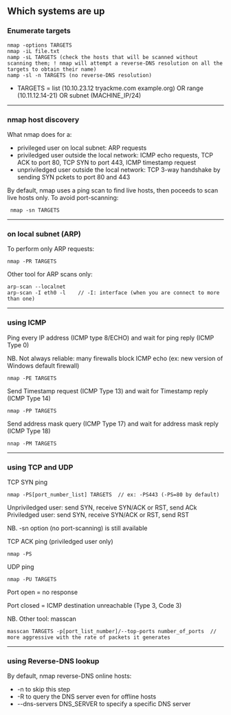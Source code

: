 ## Which systems are up

### Enumerate targets

    nmap -options TARGETS
    nmap -iL file.txt
    namp -sL TARGETS (check the hosts that will be scanned without scanning them; ! nmap will attempt a reverse-DNS resolution on all the targets to obtain their name)
    namp -sl -n TARGETS (no reverse-DNS resolution)
    
* TARGETS = list (10.10.23.12 tryackme.com  example.org)  OR  range (10.11.12.14-21)  OR   subnet (MACHINE_IP/24)

--------------------
### nmap host discovery

What nmap does for a:
* privileged user on local subnet: ARP requests
* priviledged user outside the local network: ICMP echo requests, TCP ACK to port 80, TCP SYN to port 443, ICMP timestamp request
* unpriviledged user outside the local network: TCP 3-way handshake by sending SYN pckets to port 80 and 443

By default, nmap uses a ping scan to find live hosts, then poceeds to scan live hosts only.
To avoid port-scanning:
     
     nmap -sn TARGETS

----------------
### on local subnet (ARP)

To perform only ARP requests:
 
    nmap -PR TARGETS

Other tool for ARP scans only:
    
    arp-scan --localnet
    arp-scan -I eth0 -l    // -I: interface (when you are connect to more than one)
    
-------------------
### using ICMP

Ping every IP address (ICMP type 8/ECHO) and wait for ping reply (ICMP Type 0)

NB. Not always reliable: many firewalls block ICMP echo (ex: new version of Windows default firewall)

    nmap -PE TARGETS
    
Send Timestamp request (ICMP Type 13) and wait for Timestamp reply (ICMP Type 14)

    nmap -PP TARGETS
    
Send address mask query (ICMP Type 17) and wait for address mask reply (ICMP Type 18)

    nnap -PM TARGETS
    
------------------------
### using TCP and UDP

TCP SYN ping
    
    nmap -PS[port_number_list] TARGETS  // ex: -PS443 (-PS=80 by default)
    
Unpriviledged user: send SYN, receive SYN/ACK or RST, send ACk
Priviledged user: send SYN, receive SYN/ACK or RST, send RST

NB. -sn option (no port-scanning) is still available


TCP ACK ping (priviledged user only)

    nmap -PS
    
UDP ping

    nmap -PU TARGETS

Port open = no response

Port closed = ICMP destination unreachable (Type 3, Code 3)

NB. Other tool: masscan

    masscan TARGETS -p[port_list_number]/--top-ports number_of_ports  // more aggressive with the rate of packets it generates
    
    
----------------
### using Reverse-DNS lookup

By default, nmap reverse-DNS online hosts:
* -n to skip this step
* -R to query the DNS server even for offline hosts
* --dns-servers DNS_SERVER to specify a specific DNS server




